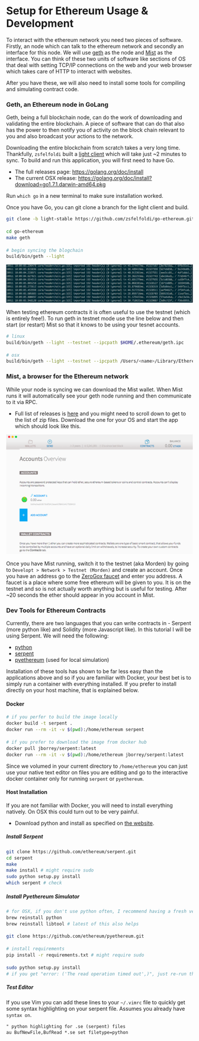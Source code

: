 # Setup for Ethereum Usage & Development

To interact with the ethereum network you need two pieces of software. Firstly, an node which can talk to the ethereum network and secondly an interface for this node. We will use [geth](https://github.com/ethereum/go-ethereum) as the node and [Mist](https://github.com/ethereum/mist) as the interface. You can think of these two units of software like sections of OS that deal with setting TCP/IP connections on the web and your web browser which takes care of HTTP to interact with websites.

After you have these, we will also need to install some tools for compiling and simulating contract code.

### Geth, an Ethereum node in GoLang
Geth, being a full blockchain node, can do the work of downloading and validating the entire blockchain. A piece of software that can do that also has the power to then notify you of activity on the block chain relevant to you and also broadcast your actions to the network.

Downloading the entire blockchain from scratch takes a very long time. Thankfully, `zsfelfoldi` built a [light client](https://github.com/zsfelfoldi/go-ethereum/wiki/Light-Client-Public-Test) which will take just ~2 minutes to sync. To build and run this application, you will first need to have Go.

- The full releases page: https://golang.org/doc/install
- The current OSX release: https://golang.org/doc/install?download=go1.7.1.darwin-amd64.pkg

Run `which go` in a new terminal to make sure installation worked.

Once you have Go, you can git clone a branch for the light client and build.
```bash
git clone -b light-stable https://github.com/zsfelfoldi/go-ethereum.git

cd go-ethereum
make geth

# begin syncing the blogchain
build/bin/geth --light
```
![Geth Syncing](images/geth_syncing.png)

When testing ethereum contracts it is often useful to use the testnet (which is entirely free!). To run geth in testnet mode use the line below and then start (or restart) Mist so that it knows to be using your tesnet accounts.
```bash
# linux
build/bin/geth --light --testnet --ipcpath $HOME/.ethereum/geth.ipc

# osx
build/bin/geth --light --testnet --ipcpath /Users/<name>/Library/Ethereum/geth.ipc
```

### Mist, a browser for the Ethereum network
While your node is syncing we can download the Mist wallet. When Mist runs it will automatically see your geth node running and then communicate to it via RPC.

- Full list of releases is [here](https://github.com/ethereum/mist/releases) and you might need to scroll down to get to the list of zip files. Download the one for your OS and start the app which should look like this.

![Mist Home Page](images/mist_home.png)

Once you have Mist running, switch it to the testnet (aka Morden) by going to `Developt > Network > Testnet (Morden)` and create an account.
Once you have an address go to the [ZeroGox faucet](https://zerogox.com/ethereum/wei_faucet) and enter you address. A faucet is a place where some free ethereum will be given to you. It is on the testnet and so is not actually worth anything but is useful for testing. After ~20 seconds the ether should appear in you account in Mist.

### Dev Tools for Ethereum Contracts
Currently, there are two languages that you can write contracts in - Serpent (more python like) and Solidity (more Javascript like). In this tutorial I will be using Serpent. We will need the following:

- [python](https://www.python.org/downloads/)
- [serpent](https://github.com/ethereum/serpent)
- [pyethereum](https://github.com/ethereum/pyethereum) (used for local simulation)

Installation of these tools has shown to be far less easy than the applications above and so if you are familiar with Docker, your best bet is to simply run a container with everything installed. If you prefer to install directly on your host machine, that is explained below.

#### Docker
```bash
# if you perfer to build the image locally
docker build -t serpent .
docker run --rm -it -v $(pwd):/home/ethereum serpent

# if you prefer to download the image from docker hub
docker pull jborrey/serpent:latest
docker run --rm -it -v $(pwd):/home/ethereum jborrey/serpent:latest
```
Since we volumed in your current directory to `/home/ethereum` you can just use your native text editor on files you are editing and go to the interactive docker container only for running `serpent` or `pyethereum`.

#### Host Installation
If you are not familiar with Docker, you will need to install everything natively. On OSX this could turn out to be very painful.

- Download python and install as specified on [the website](https://www.python.org/downloads/).

##### Install Serpent
```bash
git clone https://github.com/ethereum/serpent.git
cd serpent
make
make install # might require sudo
sudo python setup.py install
which serpent # check
```

##### Install Pyethereum Simulator
```bash
# for OSX, if you don't use python often, I recommend having a fresh version
brew reinstall python
brew reinstall libtool # latest of this also helps

git clone https://github.com/ethereum/pyethereum.git

# install requirements
pip install -r requirements.txt # might require sudo

sudo python setup.py install
# if you get "error: ('The read operation timed out',)", just re-run the command
```

##### Test Editor
If you use Vim you can add these lines to your `~/.vimrc` file to quickly get some syntax highlighting on your serpent file. Assumes you already have `syntax on`.
```
" python highlighting for .se (serpent) files
au BufNewFile,BufRead *.se set filetype=python
```
